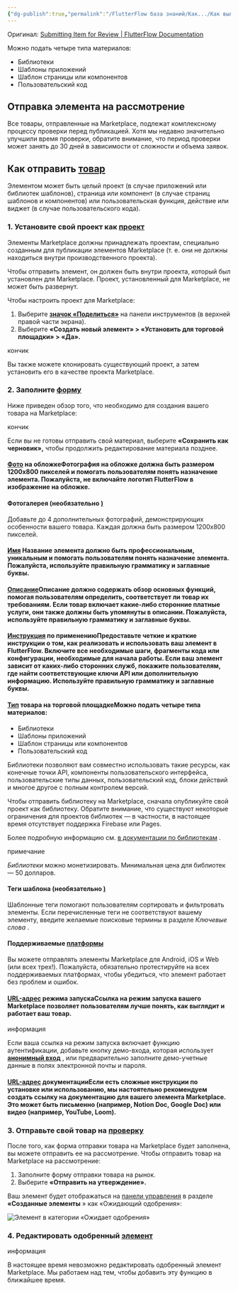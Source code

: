 ```yaml
---
{"dg-publish":true,"permalink":"/FlutterFlow база знаний/Как.../Как выложить в Flutterflow Marketplace/","title":"Submitting Item for Review | FlutterFlow Documentation","tags":["статьи"],"created":"2024-12-16T21:47:18.944-03:00","updated":"2024-12-16T21:50:19.738-03:00"}
---
```


Оригинал: [Submitting Item for Review | FlutterFlow Documentation](https://docs.flutterflow.io/marketplace/creators-hub/submit-item-for-reivew/)


Можно подать четыре типа материалов:

- Библиотеки
- Шаблоны приложений
- Шаблон страницы или компонентов
- Пользовательский код
## Отправка элемента на рассмотрение

Все товары, отправленные на Marketplace, подлежат комплексному процессу проверки перед публикацией. Хотя мы недавно значительно улучшили время проверки, обратите внимание, что период проверки может занять до 30 дней в зависимости от сложности и объема заявок.

## Как отправить [товар](https://docs.flutterflow.io/marketplace/creators-hub/submit-item-for-reivew/#how-to-submit-an-item "Прямая ссылка на Как отправить элемент")

Элементом может быть целый проект (в случае приложений или библиотек шаблонов), страница или компонент (в случае страниц шаблонов и компонентов) или пользовательская функция, действие или виджет (в случае пользовательского кода).

### 1\. Установите свой проект как [проект](https://docs.flutterflow.io/marketplace/creators-hub/submit-item-for-reivew/#1-set-your-project-as-a-marketplace-project "Прямая ссылка на 1. Установить свой проект как проект Marketplace")

Элементы Marketplace должны принадлежать проектам, специально созданным для публикации элементов Marketplace (т. е. они не должны находиться внутри производственного проекта).

Чтобы отправить элемент, он должен быть внутри проекта, который был установлен для Marketplace. Проект, установленный для Marketplace, не может быть развернут.

Чтобы настроить проект для Marketplace:

1. Выберите [**значок «Поделиться»**](https://docs.flutterflow.io/flutterflow-ui/toolbar#share-project) на панели инструментов (в верхней правой части экрана).
2. Выберите **«Создать новый элемент» > «Установить для торговой площадки» > «Да».**

кончик

Вы также можете клонировать существующий проект, а затем установить его в качестве проекта Marketplace.

### 2\. Заполните [форму](https://docs.flutterflow.io/marketplace/creators-hub/submit-item-for-reivew/#2-fill-out-the-submission-form "Прямая ссылка на 2. Заполните форму заявки")

Ниже приведен обзор того, что необходимо для создания вашего товара на Marketplace:

кончик

Если вы не готовы отправить свой материал, выберите **«Сохранить как черновик»,** чтобы продолжить редактирование материала позднее.

#### [Фото](https://docs.flutterflow.io/marketplace/creators-hub/submit-item-for-reivew/#cover-photo "Direct link to Cover Photo") на обложкеФотография на обложке должна быть размером 1200x800 пикселей и помогать пользователям понять назначение элемента. Пожалуйста, не включайте логотип FlutterFlow в изображение на обложке.

#### Фотогалерея (необязательно [)](https://docs.flutterflow.io/marketplace/creators-hub/submit-item-for-reivew/#gallery-photos-optional "Прямая ссылка на фотогалерею (необязательно)")

Добавьте до 4 дополнительных фотографий, демонстрирующих особенности вашего товара. Каждая должна быть размером 1200x800 пикселей.

#### [Имя](https://docs.flutterflow.io/marketplace/creators-hub/submit-item-for-reivew/#name "Direct link to Name") Название элемента должно быть профессиональным, уникальным и помогать пользователям понять назначение элемента. Пожалуйста, используйте правильную грамматику и заглавные буквы.

#### [Описание](https://docs.flutterflow.io/marketplace/creators-hub/submit-item-for-reivew/#description "Direct link to Description")Описание должно содержать обзор основных функций, помогая пользователям определить, соответствует ли товар их требованиям. Если товар включает какие-либо сторонние платные услуги, они также должны быть упомянуты в описании. Пожалуйста, используйте правильную грамматику и заглавные буквы.

#### [Инструкция](https://docs.flutterflow.io/marketplace/creators-hub/submit-item-for-reivew/#usage-instructions "Direct link to Usage Instructions") по применениюПредоставьте четкие и краткие инструкции о том, как реализовать и использовать ваш элемент в FlutterFlow. Включите все необходимые шаги, фрагменты кода или конфигурации, необходимые для начала работы. Если ваш элемент зависит от каких-либо сторонних служб, покажите пользователям, где найти соответствующие ключи API или дополнительную информацию. Используйте правильную грамматику и заглавные буквы.

#### [Тип](https://docs.flutterflow.io/marketplace/creators-hub/submit-item-for-reivew/#marketplace-item-type "Direct link to Marketplace Item Type") товара на торговой площадкеМожно подать четыре типа материалов:

- Библиотеки
- Шаблоны приложений
- Шаблон страницы или компонентов
- Пользовательский код

Библиотеки позволяют вам совместно использовать такие ресурсы, как конечные точки API, компоненты пользовательского интерфейса, пользовательские типы данных, пользовательский код, блоки действий и многое другое с полным контролем версий.

Чтобы отправить библиотеку на Marketplace, сначала опубликуйте свой проект как библиотеку. Обратите внимание, что существуют некоторые ограничения для проектов библиотек — в частности, в настоящее время отсутствует поддержка Firebase или Pages.

Более подробную информацию см. [в документации по библиотекам](https://docs.flutterflow.io/resources/projects/libraries) .

примечание

*Библиотеки* можно монетизировать. Минимальная цена для библиотек — 50 долларов.

#### Теги шаблона (необязательно [)](https://docs.flutterflow.io/marketplace/creators-hub/submit-item-for-reivew/#template-tags-optional "Прямая ссылка на теги шаблона (необязательно)")

Шаблонные теги помогают пользователям сортировать и фильтровать элементы. Если перечисленные теги не соответствуют вашему элементу, введите желаемые поисковые термины в разделе *Ключевые слова* .

#### Поддерживаемые [платформы](https://docs.flutterflow.io/marketplace/creators-hub/submit-item-for-reivew/#supported-platforms "Прямая ссылка на поддерживаемые платформы")

Вы можете отправлять элементы Marketplace для Android, iOS и Web (или всех трех!). Пожалуйста, обязательно протестируйте на всех поддерживаемых платформах, чтобы убедиться, что элемент работает без проблем и ошибок.

#### [URL-адрес](https://docs.flutterflow.io/marketplace/creators-hub/submit-item-for-reivew/#run-mode-url "Direct link to Run Mode URL") режима запускаСсылка на режим запуска вашего Marketplace позволяет пользователям лучше понять, как выглядит и работает ваш товар.

информация

Если ваша ссылка на режим запуска включает функцию аутентификации, добавьте кнопку демо-входа, которая использует [**анонимный вход**](https://docs.flutterflow.io/integrations/authentication/firebase/anonymous-login) , или предварительно заполните демо-учетные данные в полях электронной почты и пароля.

#### [URL-адрес](https://docs.flutterflow.io/marketplace/creators-hub/submit-item-for-reivew/#documentation-url "Direct link to Documentation URL") документацииЕсли есть сложные инструкции по установке или использованию, мы настоятельно рекомендуем создать ссылку на документацию для вашего элемента Marketplace. Это может быть письменно (например, Notion Doc, Google Doc) или видео (например, YouTube, Loom).

### 3\. Отправьте свой товар на [проверку](https://docs.flutterflow.io/marketplace/creators-hub/submit-item-for-reivew/#3-submit-your-item-for-review "Прямая ссылка на 3. Отправьте свой товар на рассмотрение")

После того, как форма отправки товара на Marketplace будет заполнена, вы можете отправить ее на рассмотрение. Чтобы отправить товар на Marketplace на рассмотрение:

1. Заполните форму отправки товара на рынок.
2. Выберите **«Отправить на утверждение».**

Ваш элемент будет отображаться на [панели управления](https://marketplace.flutterflow.io/dashboard) в разделе **«Созданные элементы** » как «Ожидающий одобрения»:

![Элемент в категории «Ожидает одобрения»](https://docs.flutterflow.io/assets/images/image-29405d90490c33329a3a9f9ed007ae4e.avif)

### 4\. Редактировать одобренный [элемент](https://docs.flutterflow.io/marketplace/creators-hub/submit-item-for-reivew/#4-edit-an-approved-item "Прямая ссылка на 4. Редактировать одобренный элемент")

информация

В настоящее время невозможно редактировать одобренный элемент Marketplace. Мы работаем над тем, чтобы добавить эту функцию в ближайшее время.